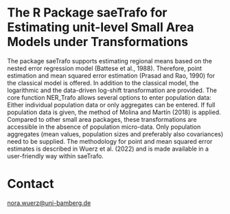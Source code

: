 # The R Package saeTrafo for Estimating unit-level Small Area Models under Transformations

The package saeTrafo supports estimating regional means based on the nested error regression model (Battese et al., 1988). Therefore, point estimation and mean squared error estimation (Prasad and Rao, 1990) for the classical model is offered. In addition to the classical model, the logarithmic and the data-driven log-shift transformation are provided. The core function NER_Trafo allows several options to enter population data: Either individual population data or only aggregates can be entered. If full population data is given, the method of  Molina and Martín (2018) is applied. Compared to other small area packages, these transformations are accessible in the absence of population micro-data. Only population aggregates (mean values, population sizes and preferably also covariances) need to be supplied. The methodology for point and mean squared error estimates is described in Wuerz et al. (2022) and is made available in a user-friendly way within saeTrafo.

# Contact
nora.wuerz@uni-bamberg.de
